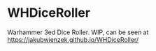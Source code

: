 # WHDiceRoller

Warhammer 3ed Dice Roller.
WIP, can be seen at https://jakubwienzek.github.io/WHDiceRoller/

